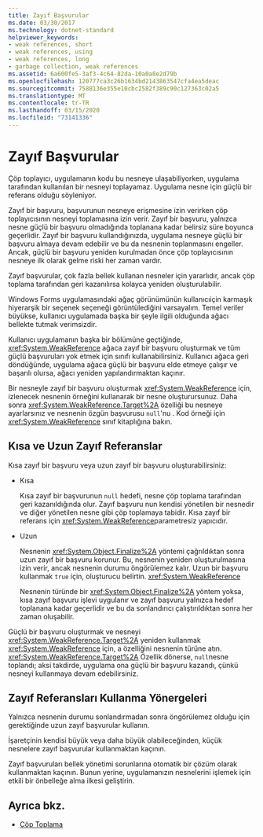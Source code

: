 ```yaml
---
title: Zayıf Başvurular
ms.date: 03/30/2017
ms.technology: dotnet-standard
helpviewer_keywords:
- weak references, short
- weak references, using
- weak references, long
- garbage collection, weak references
ms.assetid: 6a600fe5-3af3-4c64-82da-10a0a8e2d79b
ms.openlocfilehash: 120777ca3c26b1634bd2143863547cfa4ea5deac
ms.sourcegitcommit: 7588136e355e10cbc2582f389c90c127363c02a5
ms.translationtype: MT
ms.contentlocale: tr-TR
ms.lasthandoff: 03/15/2020
ms.locfileid: "73141336"
---
```

# <a name="weak-references"></a>Zayıf Başvurular
Çöp toplayıcı, uygulamanın kodu bu nesneye ulaşabiliyorken, uygulama tarafından kullanılan bir nesneyi toplayamaz. Uygulama nesne için güçlü bir referans olduğu söyleniyor.  
  
 Zayıf bir başvuru, başvurunun nesneye erişmesine izin verirken çöp toplayıcısının nesneyi toplamasına izin verir. Zayıf bir başvuru, yalnızca nesne güçlü bir başvuru olmadığında toplanana kadar belirsiz süre boyunca geçerlidir. Zayıf bir başvuru kullandığınızda, uygulama nesneye güçlü bir başvuru almaya devam edebilir ve bu da nesnenin toplanmasını engeller. Ancak, güçlü bir başvuru yeniden kurulmadan önce çöp toplayıcısının nesneye ilk olarak gelme riski her zaman vardır.  
  
 Zayıf başvurular, çok fazla bellek kullanan nesneler için yararlıdır, ancak çöp toplama tarafından geri kazanılırsa kolayca yeniden oluşturulabilir.  
  
 Windows Forms uygulamasındaki ağaç görünümünün kullanıcıiçin karmaşık hiyerarşik bir seçenek seçeneği görüntülediğini varsayalım. Temel veriler büyükse, kullanıcı uygulamada başka bir şeyle ilgili olduğunda ağacı bellekte tutmak verimsizdir.  
  
 Kullanıcı uygulamanın başka bir bölümüne geçtiğinde, <xref:System.WeakReference> ağaca zayıf bir başvuru oluşturmak ve tüm güçlü başvuruları yok etmek için sınıfı kullanabilirsiniz. Kullanıcı ağaca geri döndüğünde, uygulama ağaca güçlü bir başvuru elde etmeye çalışır ve başarılı olursa, ağacı yeniden yapılandırmaktan kaçınır.  
  
 Bir nesneyle zayıf bir başvuru oluşturmak <xref:System.WeakReference> için, izlenecek nesnenin örneğini kullanarak bir nesne oluşturursunuz. Daha sonra <xref:System.WeakReference.Target%2A> özelliği bu nesneye ayarlarsınız ve nesnenin özgün başvurusu `null`'nu . Kod örneği için <xref:System.WeakReference> sınıf kitaplığına bakın.  
  
## <a name="short-and-long-weak-references"></a>Kısa ve Uzun Zayıf Referanslar  
 Kısa zayıf bir başvuru veya uzun zayıf bir başvuru oluşturabilirsiniz:  
  
- Kısa  
  
     Kısa zayıf bir başvurunun `null` hedefi, nesne çöp toplama tarafından geri kazanıldığında olur. Zayıf başvuru nun kendisi yönetilen bir nesnedir ve diğer yönetilen nesne gibi çöp toplamaya tabidir.  Kısa zayıf bir referans için <xref:System.WeakReference>parametresiz yapıcıdır.  
  
- Uzun  
  
     Nesnenin <xref:System.Object.Finalize%2A> yöntemi çağrıldıktan sonra uzun zayıf bir başvuru korunur. Bu, nesnenin yeniden oluşturulmasına izin verir, ancak nesnenin durumu öngörülemez kalır. Uzun bir başvuru kullanmak `true` için, oluşturucu belirtin. <xref:System.WeakReference>  
  
     Nesnenin türünde bir <xref:System.Object.Finalize%2A> yöntem yoksa, kısa zayıf başvuru işlevi uygulanır ve zayıf başvuru yalnızca hedef toplanana kadar geçerlidir ve bu da sonlandırıcı çalıştırıldıktan sonra her zaman oluşabilir.  
  
 Güçlü bir başvuru oluşturmak ve nesneyi <xref:System.WeakReference.Target%2A> yeniden kullanmak <xref:System.WeakReference> için, a özelliğini nesnenin türüne atın. <xref:System.WeakReference.Target%2A> Özellik dönerse, `null`nesne toplandı; aksi takdirde, uygulama ona güçlü bir başvuru kazandı, çünkü nesneyi kullanmaya devam edebilirsiniz.  
  
## <a name="guidelines-for-using-weak-references"></a>Zayıf Referansları Kullanma Yönergeleri  
 Yalnızca nesnenin durumu sonlandırmadan sonra öngörülemez olduğu için gerektiğinde uzun zayıf başvurular kullanın.  
  
 İşaretçinin kendisi büyük veya daha büyük olabileceğinden, küçük nesnelere zayıf başvurular kullanmaktan kaçının.  
  
 Zayıf başvuruları bellek yönetimi sorunlarına otomatik bir çözüm olarak kullanmaktan kaçının. Bunun yerine, uygulamanızın nesnelerini işlemek için etkili bir önbelleğe alma ilkesi geliştirin.  
  
## <a name="see-also"></a>Ayrıca bkz.

- [Çöp Toplama](../../../docs/standard/garbage-collection/index.md)
